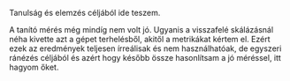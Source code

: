 Tanulság és elemzés céljából ide teszem.

A tanító mérés még mindíg nem volt jó. Ugyanis a visszafelé skálázásnál néha kivette azt a gépet terhelésből,
akitől a metrikákat kértem el. Ezért ezek az eredmények teljesen írreálisak és nem használhatóak, de egyszeri
ránézés céljából és azért hogy később össze hasonlítsam a jó méréssel, itt hagyom őket.
